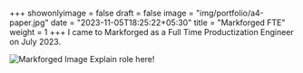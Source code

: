 +++
showonlyimage = false
draft = false
image = "img/portfolio/a4-paper.jpg"
date = "2023-11-05T18:25:22+05:30"
title = "Markforged FTE"
weight = 1
+++
I came to Markforged as a Full Time Productization Engineer on July 2023. 
<!--more-->
![Markforged  Image][1]
Explain role here!

[1]: /img/markforged_adult.jpg